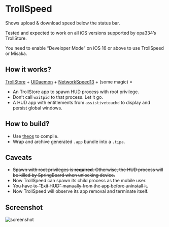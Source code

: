 # TrollSpeed
Shows upload &amp; download speed below the status bar. 

Tested and expected to work on all iOS versions supported by opa334’s TrollStore.

You need to enable “Developer Mode” on iOS 16 or above to use TrollSpeed or Misaka.

## How it works?
[TrollStore](https://github.com/opa334/TrollStore) + [UIDaemon](https://github.com/limneos/UIDaemon) + [NetworkSpeed13](https://github.com/lwlsw/NetworkSpeed13) + (some magic)
\=

  - An TrollStore app to spawn HUD process with root privilege.
  - Don’t call `waitpid` to that process. Let it go.
  - A HUD app with entitlements from `assistivetouchd` to display and persist global windows.

## How to build?
  - Use [theos](https://github.com/theos/theos) to compile.  
  - Wrap and archive generated `.app` bundle into a `.tipa`.

## Caveats
  - <del>Spawn with root privileges is **required**. Otherwise, the HUD process will be killed by SpringBoard when unlocking device.</del>
  - Now TrollSpeed can spawn its child process as the mobile user.
  - <del>You have to “Exit HUD” manually from the app before uninstall it.</del>
  - Now TrollSpeed will observe its app removal and terminate itself.

## Screenshot
![screenshot](https://user-images.githubusercontent.com/5410705/213263734-1ef1b553-88d4-41cc-856e-891ea08d185c.jpeg)
